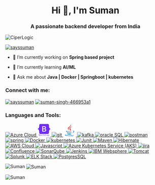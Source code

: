 <h1 align="center">Hi 👋, I'm Suman</h1>
<h3 align="center">A passionate backend developer from India</h3>
<p align="left"> <img src="https://komarev.com/ghpvc/?username=CiperLogic&label=Profile%20views&color=0e75b6&style=flat" alt="CiperLogic" /> </p>

<p align="left"> <a href="https://twitter.com/sayssuman" target="blank"><img src="https://img.shields.io/twitter/follow/sayssuman?logo=twitter&style=for-the-badge" alt="sayssuman" /></a> </p>

- 🔭 I’m currently working on **Spring based project**

- 🌱 I’m currently learning **AI/ML**

- 💬 Ask me about **Java | Docker | Springboot | kubernetes**

<h3 align="left">Connect with me:</h3>
<p align="left">
<a href="https://twitter.com/sayssuman" target="blank"><img align="center" src="https://raw.githubusercontent.com/rahuldkjain/github-profile-readme-generator/master/src/images/icons/Social/twitter.svg" alt="sayssuman" height="30" width="40" /></a>
<a href="https://linkedin.com/in/suman-singh-466953a1" target="blank"><img align="center" src="https://raw.githubusercontent.com/rahuldkjain/github-profile-readme-generator/master/src/images/icons/Social/linked-in-alt.svg" alt="suman-singh-466953a1" height="30" width="40" /></a>
</p>

<h3 align="left">Languages and Tools:</h3>
<p align="left"> 
  <a href="https://azure.microsoft.com/en-in/" target="_blank" rel="noreferrer"> <img src="https://www.vectorlogo.zone/logos/microsoft_azure/microsoft_azure-icon.svg" alt="Azure Cloud" width="40" height="40"/> </a> 
  <a href="https://getbootstrap.com" target="_blank" rel="noreferrer"> <img src="https://raw.githubusercontent.com/devicons/devicon/master/icons/bootstrap/bootstrap-plain-wordmark.svg" alt="bootstrap" width="40" height="40"/> </a> 
  <a href="https://git-scm.com/" target="_blank" rel="noreferrer"> <img src="https://www.vectorlogo.zone/logos/git-scm/git-scm-icon.svg" alt="git" width="40" height="40"/> </a> 
  <a href="https://www.java.com" target="_blank" rel="noreferrer"> <img src="https://raw.githubusercontent.com/devicons/devicon/master/icons/java/java-original.svg" alt="java" width="40" height="40"/> </a> 
  <a href="https://kafka.apache.org/" target="_blank" rel="noreferrer"> <img src="https://www.vectorlogo.zone/logos/apache_kafka/apache_kafka-icon.svg" alt="kafka" width="40" height="40"/> </a> 
  <a href="https://www.oracle.com/database/technologies/" target="_blank" rel="noreferrer"> <img src="https://upload.wikimedia.org/wikipedia/en/thumb/6/68/Oracle_SQL_Developer_logo.svg/800px-Oracle_SQL_Developer_logo.svg.png" alt="oracle SQL" width="40" height="40"/> </a> 
  <a href="https://postman.com" target="_blank" rel="noreferrer"> <img src="https://www.vectorlogo.zone/logos/getpostman/getpostman-icon.svg" alt="postman" width="40" height="40"/> </a> 
  <a href="https://spring.io/" target="_blank" rel="noreferrer"> <img src="https://www.vectorlogo.zone/logos/springio/springio-icon.svg" alt="spring" width="40" height="40"/> </a>
  <a href="https://docs.docker.com/" target="_blank" rel="noreferrer"> <img src="https://miro.medium.com/v2/resize:fit:640/format:webp/1*MLFxdoY6ImiTghX9l0lDTA.png" alt="Docker" width="40" height="40"/> </a> 
  <a href="https://kubernetes.io/" target="_blank" rel="noreferrer"> <img src="https://upload.wikimedia.org/wikipedia/commons/3/39/Kubernetes_logo_without_workmark.svg" alt="kubernetes" width="40" height="40"/> </a> 
  <a href="https://junit.org/junit5/" target="_blank" rel="noreferrer"> <img src="https://avatars.githubusercontent.com/u/874086?s=280&v=4" alt="Junit" width="40" height="40"/> </a> 
  <a href="https://maven.apache.org/" target="_blank" rel="noreferrer"> <img src="https://www.svgrepo.com/show/354051/maven.svg" alt="Maven" width="40" height="40"/> </a> 
  <a href="https://hibernate.org/" target="_blank" rel="noreferrer"> <img src="https://cdn.worldvectorlogo.com/logos/hibernate.svg" alt="Hibernate" width="40" height="40"/> </a> 
  <a href="https://aws.amazon.com/" target="_blank" rel="noreferrer"> <img src="https://cdn.worldvectorlogo.com/logos/amazon-web-services-1.svg" alt="AWS Cloud" width="40" height="40"/> </a> 
  <a href="https://www.javascript.com/" target="_blank" rel="noreferrer"> <img src="https://cdn.worldvectorlogo.com/logos/javascript-1.svg" alt="Javascript" width="40" height="40"/> </a> 
  <a href="https://azure.microsoft.com/en-us/products/kubernetes-service" target="_blank" rel="noreferrer"> <img src="https://www.svgrepo.com/show/448269/azure-aks.svg" alt="Azure Kubernetes Service (AKS)" width="40" height="40"/> </a> 
  <a href="https://www.atlassian.com/software/jira?&aceid=&adposition=&adgroup=143485223644&campaign=18442427757&creative=656562805594&device=c&keyword=jira&matchtype=e&network=g&placement=&ds_kids=p73345677068&ds_e=GOOGLE&ds_eid=700000001558501&ds_e1=GOOGLE&gad_source=1&gclid=Cj0KCQjwn9y1BhC2ARIsAG5IY-6Jjm4s1ngrQBl5YI7RnpC-SxD-CEWzx-EkV6OB7jO9PHIwLtTi10waAkYtEALw_wcB&gclsrc=aw.ds" target="_blank" rel="noreferrer"> <img src="https://cdn.worldvectorlogo.com/logos/jira-1.svg" alt="jira" width="40" height="40"/> </a> 
  <a href="https://www.atlassian.com/software/confluence?&aceid=&adposition=&adgroup=140527013959&campaign=18336813584&creative=696416626712&device=c&keyword=confluence&matchtype=e&network=g&placement=&ds_kids=p73000477014&ds_e=GOOGLE&ds_eid=700000001542923&ds_e1=GOOGLE&gad_source=1&gclid=Cj0KCQjwn9y1BhC2ARIsAG5IY-7nK6C_eqaTAdRNzjqOZsmYuuos3iHpeJ44Icwa6XnBRkSY0ybGrQgaApFcEALw_wcB&gclsrc=aw.ds" target="_blank" rel="noreferrer"> <img src="https://www.svgrepo.com/show/353597/confluence.svg" alt="Confluence" width="40" height="40"/> </a> 
  <a href="https://www.sonarsource.com/products/sonarqube/" target="_blank" rel="noreferrer"> <img src="https://www.returngis.net/wp-content/uploads/2023/10/sonarqube-logo.png" alt="SonarQube" width="40" height="40"/> </a> 
  <a href="https://www.jenkins.io/" target="_blank" rel="noreferrer"> <img src="https://upload.wikimedia.org/wikipedia/commons/thumb/e/e9/Jenkins_logo.svg/1200px-Jenkins_logo.svg.png" alt="Jenkins" width="40" height="40"/> </a> 
  <a href="https://www.ibm.com/products/websphere-application-server?utm_content=SRCWW&p1=Search&p4=43700074852178540&p5=e&p9=58700008242688195&gad_source=1&gclid=Cj0KCQjwn9y1BhC2ARIsAG5IY-4l6Na9PzR3CJ4Lb7q4kRK4mtpujxDga18KdTFU4rsrIjtkt7atY5saAu7XEALw_wcB&gclsrc=aw.ds" target="_blank" rel="noreferrer"> <img src="https://newrelic.com/sites/default/files/quickstarts/images/icons/websphere--logo.svg" alt="IBM Websphere" width="40" height="40"/> </a> 
  <a href="https://tomcat.apache.org/" target="_blank" rel="noreferrer"> <img src="https://upload.wikimedia.org/wikipedia/commons/thumb/f/fe/Apache_Tomcat_logo.svg/595px-Apache_Tomcat_logo.svg.png" alt="Tomcat" width="40" height="40"/> </a> 
  <a href="https://www.splunk.com/en_us/download.html?utm_campaign=google_apac_south_ind_en_search_brand&utm_source=google&utm_medium=cpc&utm_content=free_trials_downloads&utm_term=splunk&device=c&_bt=683795859781&_bm=e&_bn=g&gad_source=1&gclid=Cj0KCQjwn9y1BhC2ARIsAG5IY-44Jq7mBwTHYGU0cBBUWEBJFVILDKl9H3mY9vSlm51YrUGSpnAAKj4aAhAMEALw_wcB" target="_blank" rel="noreferrer"> <img src="https://img.icons8.com/?size=512&id=49188&format=png" alt="Splunk" width="40" height="40"/> </a> 
  <a href="https://www.elastic.co/elastic-stack" target="_blank" rel="noreferrer"> <img src="https://miro.medium.com/v2/resize:fit:1400/1*vZDu4Bwj2GxQh8t1IjDq4w.png" alt="ELK Stack" width="130" height="40"/> </a> 
  <a href="https://www.postgresql.org/" target="_blank" rel="noreferrer"> <img src="https://cdn.iconscout.com/icon/free/png-256/free-postgresql-8-1175119.png?f=webp&w=256" alt="PostgresSQL" width="40" height="40"/> </a>
</p>

<p><img align="left" src="https://github-readme-stats.vercel.app/api/top-langs?username=CiperLogic&show_icons=true&locale=en&layout=compact" alt="Suman" /></p>

<p>&nbsp;<img align="center" src="https://github-readme-stats.vercel.app/api?username=CiperLogic&show_icons=true&locale=en" alt="Suman" /></p>

<p><img align="center" src="https://github-readme-streak-stats.herokuapp.com/?user=CiperLogic&" alt="Suman" /></p>
